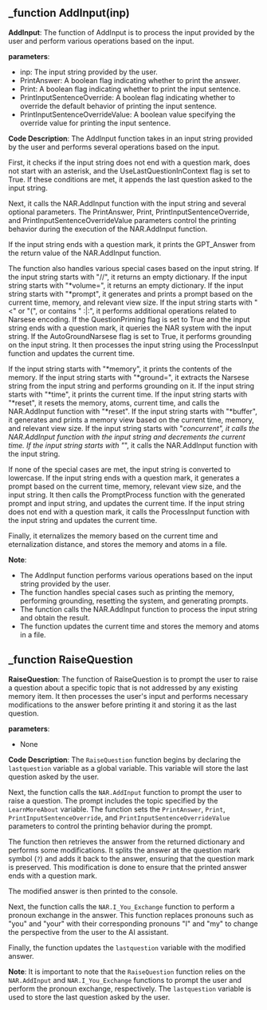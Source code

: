 ## _function AddInput(inp)
**AddInput**: The function of AddInput is to process the input provided by the user and perform various operations based on the input.

**parameters**:
- inp: The input string provided by the user.
- PrintAnswer: A boolean flag indicating whether to print the answer.
- Print: A boolean flag indicating whether to print the input sentence.
- PrintInputSentenceOverride: A boolean flag indicating whether to override the default behavior of printing the input sentence.
- PrintInputSentenceOverrideValue: A boolean value specifying the override value for printing the input sentence.

**Code Description**:
The AddInput function takes in an input string provided by the user and performs several operations based on the input. 

First, it checks if the input string does not end with a question mark, does not start with an asterisk, and the UseLastQuestionInContext flag is set to True. If these conditions are met, it appends the last question asked to the input string.

Next, it calls the NAR.AddInput function with the input string and several optional parameters. The PrintAnswer, Print, PrintInputSentenceOverride, and PrintInputSentenceOverrideValue parameters control the printing behavior during the execution of the NAR.AddInput function.

If the input string ends with a question mark, it prints the GPT_Answer from the return value of the NAR.AddInput function.

The function also handles various special cases based on the input string. If the input string starts with "//", it returns an empty dictionary. If the input string starts with "*volume=", it returns an empty dictionary. If the input string starts with "*prompt", it generates and prints a prompt based on the current time, memory, and relevant view size. If the input string starts with "<" or "(", or contains " :|:", it performs additional operations related to Narsese encoding. If the QuestionPriming flag is set to True and the input string ends with a question mark, it queries the NAR system with the input string. If the AutoGroundNarsese flag is set to True, it performs grounding on the input string. It then processes the input string using the ProcessInput function and updates the current time.

If the input string starts with "*memory", it prints the contents of the memory. If the input string starts with "*ground=", it extracts the Narsese string from the input string and performs grounding on it. If the input string starts with "*time", it prints the current time. If the input string starts with "*reset", it resets the memory, atoms, current time, and calls the NAR.AddInput function with "*reset". If the input string starts with "*buffer", it generates and prints a memory view based on the current time, memory, and relevant view size. If the input string starts with "*concurrent", it calls the NAR.AddInput function with the input string and decrements the current time. If the input string starts with "*", it calls the NAR.AddInput function with the input string.

If none of the special cases are met, the input string is converted to lowercase. If the input string ends with a question mark, it generates a prompt based on the current time, memory, relevant view size, and the input string. It then calls the PromptProcess function with the generated prompt and input string, and updates the current time. If the input string does not end with a question mark, it calls the ProcessInput function with the input string and updates the current time.

Finally, it eternalizes the memory based on the current time and eternalization distance, and stores the memory and atoms in a file.

**Note**:
- The AddInput function performs various operations based on the input string provided by the user.
- The function handles special cases such as printing the memory, performing grounding, resetting the system, and generating prompts.
- The function calls the NAR.AddInput function to process the input string and obtain the result.
- The function updates the current time and stores the memory and atoms in a file.
## _function RaiseQuestion
**RaiseQuestion**: The function of RaiseQuestion is to prompt the user to raise a question about a specific topic that is not addressed by any existing memory item. It then processes the user's input and performs necessary modifications to the answer before printing it and storing it as the last question.

**parameters**:
- None

**Code Description**:
The `RaiseQuestion` function begins by declaring the `lastquestion` variable as a global variable. This variable will store the last question asked by the user.

Next, the function calls the `NAR.AddInput` function to prompt the user to raise a question. The prompt includes the topic specified by the `LearnMoreAbout` variable. The function sets the `PrintAnswer`, `Print`, `PrintInputSentenceOverride`, and `PrintInputSentenceOverrideValue` parameters to control the printing behavior during the prompt.

The function then retrieves the answer from the returned dictionary and performs some modifications. It splits the answer at the question mark symbol (`?`) and adds it back to the answer, ensuring that the question mark is preserved. This modification is done to ensure that the printed answer ends with a question mark.

The modified answer is then printed to the console.

Next, the function calls the `NAR.I_You_Exchange` function to perform a pronoun exchange in the answer. This function replaces pronouns such as "you" and "your" with their corresponding pronouns "I" and "my" to change the perspective from the user to the AI assistant.

Finally, the function updates the `lastquestion` variable with the modified answer.

**Note**: It is important to note that the `RaiseQuestion` function relies on the `NAR.AddInput` and `NAR.I_You_Exchange` functions to prompt the user and perform the pronoun exchange, respectively. The `lastquestion` variable is used to store the last question asked by the user.


